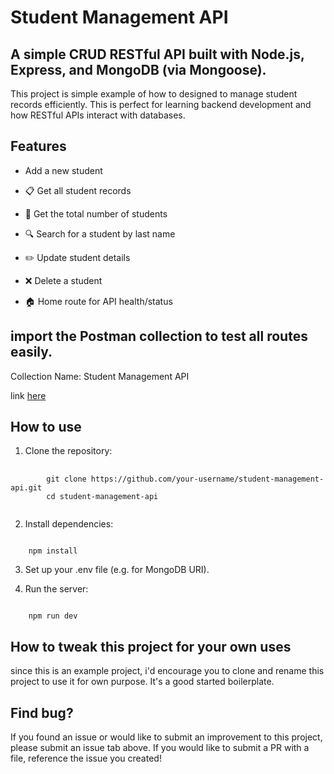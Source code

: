 # Student Management API

## A simple CRUD RESTful API built with Node.js, Express, and MongoDB (via Mongoose).

This project is simple example of how to designed to manage student records efficiently. This is perfect for learning backend development and how RESTful APIs interact with databases.

## Features

* Add a new student

* 📋 Get all student records

* 🔢 Get the total number of students

* 🔍 Search for a student by last name

* ✏️ Update student details

* ❌ Delete a student

* 🏠 Home route for API health/status

## import the Postman collection to test all routes easily.

Collection Name: Student Management API
<p>link <a href="https://documenter.getpostman.com/view/45103187/2sB2xFfTAK" target="_blank"> here </a> </p>

## How to use

1. Clone the repository:
<pre>
    <code>
        git clone https://github.com/your-username/student-management-api.git
        cd student-management-api
    </code>
</pre>

2. Install dependencies:
<code>
    npm install
</code>

3. Set up your .env file (e.g. for MongoDB URI).

4. Run the server:
<code>
    npm run dev
</code>

## How to tweak this project for your own uses

since this is an example project, i'd encourage you to clone and rename this project to use it for own purpose. It's a good started boilerplate.

## Find bug?

If you found an issue or would like to submit an improvement to this project, please submit an issue tab above. If you would like to submit a PR with a file, reference the issue you created!

